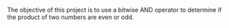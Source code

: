The objective of this project is to use a bitwise AND operator to
determine if the product of two numbers are even or odd.